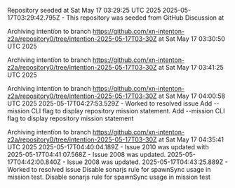 Repository seeded at Sat May 17 03:29:25 UTC 2025
 2025-05-17T03:29:42.795Z - This repository was seeded from GitHub Discussion  at 

Archiving intentïon to branch https://github.com/xn-intenton-z2a/repository0/tree/intention-2025-05-17T03-30Z at Sat May 17 03:30:50 UTC 2025

Archiving intentïon to branch https://github.com/xn-intenton-z2a/repository0/tree/intention-2025-05-17T03-30Z at Sat May 17 03:41:25 UTC 2025

Archiving intentïon to branch https://github.com/xn-intenton-z2a/repository0/tree/intention-2025-05-17T03-30Z at Sat May 17 04:00:58 UTC 2025
2025-05-17T04:27:53.529Z - Worked to resolved issue Add --mission CLI flag to display repository mission statement. Add --mission CLI flag to display repository mission statement

Archiving intentïon to branch https://github.com/xn-intenton-z2a/repository0/tree/intention-2025-05-17T03-30Z at Sat May 17 04:35:41 UTC 2025
2025-05-17T04:40:04.189Z - Issue 2010 was updated with 
2025-05-17T04:41:07.568Z - Issue 2008 was updated.
2025-05-17T04:42:00.840Z - Issue 2008 was updated.
2025-05-17T04:43:25.889Z - Worked to resolved issue Disable sonarjs rule for spawnSync usage in mission test. Disable sonarjs rule for spawnSync usage in mission test

